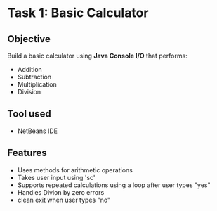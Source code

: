 # Task 1: Basic Calculator

## Objective
Build a basic calculator using **Java Console I/O** that performs:
- Addition
- Subtraction
- Multiplication
- Division

## Tool used
- NetBeans IDE

## Features
- Uses methods for arithmetic operations
- Takes user input using 'sc'
- Supports repeated calculations using a loop after user types "yes"
- Handles Divion by zero errors
- clean exit when user types "no"
